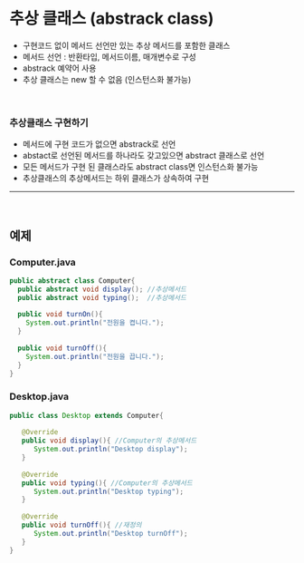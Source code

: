 # 추상 클래스 (abstrack class)

- 구현코드 없이 메서드 선언만 있는 추상 메서드를 포함한 클래스
- 메서드 선언 : 반환타입, 메서드이름, 매개변수로 구성
- abstrack 예약어 사용
- 추상 클래스는 new 할 수 없음 (인스턴스화 불가능)

<br>

### 추상클래스 구현하기
- 메서드에 구현 코드가 없으면 abstrack로 선언
- abstact로 선언된 메서드를 하나라도 갖고있으면 abstract 클래스로 선언
- 모든 메서드가 구현 된 클래스라도 abstract class면 인스턴스화 불가능
- 추상클래스의 추상메서드는 하위 클래스가 상속하여 구현

---

<br>

## 예제


### Computer.java
```java
public abstract class Computer{
  public abstract void display(); //추상메서드
  public abstract void typing();  //추상메서드
  
  public void turnOn(){
    System.out.println("전원을 켭니다.");
  }
  
  public void turnOff(){
    System.out.println("전원을 끕니다."); 
  }
}
```

### Desktop.java
```java
public class Desktop extends Computer{
  
   @Override
   public void display(){ //Computer의 추상메서드
      System.out.println("Desktop display");
   }
  
   @Override
   public void typing(){ //Computer의 추상메서드
      System.out.println("Desktop typing");
   }
  
   @Override
   public void turnOff(){ //재정의
      System.out.println("Desktop turnOff"); 
   }
}
```
